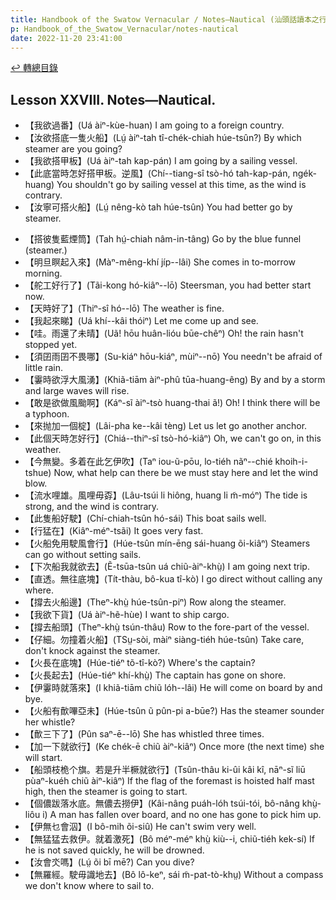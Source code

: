 ```yaml
---
title: Handbook of the Swatow Vernacular / Notes—Nautical (汕頭話讀本之行船(補))
p: Handbook_of_the_Swatow_Vernacular/notes-nautical
date: 2022-11-20 23:41:00
---
```


[↩️ 轉總目錄](/Handbook_of_the_Swatow_Vernacular)

## Lesson XXVIII. Notes—Nautical.

* 【我欲過番】(Uá àiⁿ-kùe-huan) I am going to a foreign country.
* 【汝欲搭底一隻火船】(Lṳ́ àiⁿ-tah tî-chék-chiah húe-tsûn?) By which steamer are you going?
* 【我欲搭甲板】(Uá àiⁿ-tah kap-pán) I am going by a sailing vessel.
* 【此底當時怎好搭甲板。逆風】(Chí--tiang-sî tsò-hó tah-kap-pán, ngék-huang) You shouldn't go by sailing vessel at this time, as the wind is contrary.
* 【汝寧可搭火船】(Lṳ́ nêng-kò tah húe-tsûn) You had better go by steamer.
<!--more-->
* 【搭彼隻藍煙筒】(Tah hṳ́-chiah nâm-in-tâng) Go by the blue funnel (steamer.)
* 【明旦瞑起入來】(Màⁿ-mêng-khí jíp--lâi) She comes in to-morrow morning.
* 【舵工好行了】(Tãi-kong hó-kiâⁿ--lō) Steersman, you had better start now.
* 【天時好了】(Thiⁿ-sî hó--lō) The weather is fine.
* 【我起來睇】(Uá khí--kâi thóiⁿ) Let me come up and see.
* 【哇。雨還了未晴】(Uã! hōu huân-lióu būe-chêⁿ) Oh! the rain hasn't stopped yet.
* 【須囝雨囝不畏哪】(Su-kiáⁿ hōu-kiáⁿ, mùiⁿ--nō) You needn't be afraid of little rain.
* 【霋時欲浮大風湧】(Khiã-tiām àiⁿ-phû tūa-huang-êng) By and by a storm and large waves will rise.
* 【敢是欲做風颱啊】(Káⁿ-sĩ àiⁿ-tsò huang-thai ã!) Oh! I think there will be a typhoon.
* 【來抛加一個椗】(Lâi-pha ke--kâi tèng) Let us let go another anchor.
* 【此個天時怎好行】(Chiá--thiⁿ-sî tsò-hó-kiâⁿ) Oh, we can't go on, in this weather.
* 【今無變。多着在此乞伊吹】(Taⁿ iou-ũ-pōu, lo-tiéh nãⁿ--chié khoih-i-tshue) Now, what help can there be we must stay here and let the wind blow.
* 【流水哩雄。風哩毋孬】(Lâu-tsúi li hiông, huang li m̃-móⁿ) The tide is strong, and the wind is contrary.
* 【此隻船好駛】(Chí-chiah-tsûn hó-sái) This boat sails well.
* 【行猛在】(Kiâⁿ-méⁿ-tsãi) It goes very fast.
* 【火船免用駛風會行】(Húe-tsûn mín-ēng sái-huang õi-kiâⁿ) Steamers can go without setting sails.
* 【下次船我就欲去】(Ẽ-tsūa-tsûn uá chiũ-àiⁿ-khṳ̀) I am going next trip.
* 【直透。無往底塊】(Tít-thàu, bô-kua tî-kò) I go direct without calling any where.
* 【撐去火船邊】(Theⁿ-khṳ̀ húe-tsûn-piⁿ) Row along the steamer.
* 【我欲下貨】(Uá àiⁿ-hẽ-hùe) I want to ship cargo.
* 【撐去船頭】(Theⁿ-khṳ̀ tsún-thâu) Row to the fore-part of the vessel.
* 【仔細。勿撞着火船】(TSṳ-sòi, màiⁿ siàng-tiéh húe-tsûn) Take care, don't knock against the steamer.
* 【火長在底塊】(Húe-tiéⁿ tõ-tî-kò?) Where's the captain?
* 【火長起去】(Húe-tiéⁿ khí-khṳ̀) The captain has gone on shore.
* 【伊霋時就落來】(I khiã-tiām chiũ lóh--lâi) He will come on board by and bye.
* 【火船有歕嗶亞未】(Húe-tsûn ũ pûn-pi a-būe?) Has the steamer sounder her whistle?
* 【歕三下了】(Pûn saⁿ-ē--lō) She has whistled three times.
* 【加一下就欲行】(Ke chék-ē chiũ àiⁿ-kiâⁿ) Once more (the next time) she will start.
* 【船頭枝桅个旗。若是升半橛就欲行】(Tsûn-thâu ki-ûi kâi kî, nāⁿ-sĩ liū pùaⁿ-kuéh chiũ àiⁿ-kiâⁿ) If the flag of the foremast is hoisted half mast high, then the steamer is going to start.
* 【個儂跋落水底。無儂去撈伊】(Kâi-nâng puáh-lóh tsúi-tói, bô-nâng khṳ̀-liôu i) A man has fallen over board, and no one has gone to pick him up.
* 【伊無乜會泅】(I bô-mih õi-siû) He can't swim very well.
* 【無猛猛去救伊。就着激死】(Bô méⁿ-méⁿ khṳ̀ kiù--i, chiũ-tiéh kek-sí) If he is not saved quickly, he will be drowned.
* 【汝會氼嗎】(Lṳ́ õi bī mē?) Can you dive?
* 【無羅經。駛毋識地去】(Bô lô-keⁿ, sái m̃-pat-tò-khṳ) Without a compass we don't know where to sail to.
